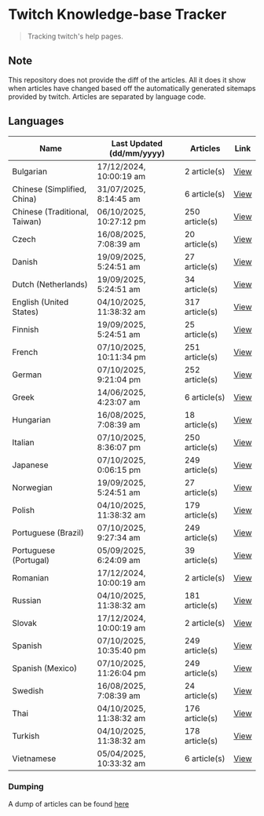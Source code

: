 # Twitch Knowledge-base Tracker
> Tracking twitch's help pages. 

## Note
This repository does not provide the diff of the articles. All it does it show when articles have changed based
off the automatically generated sitemaps provided by twitch. Articles are separated by language code.

## Languages

| Name                          | Last Updated (dd/mm/yyyy) | Articles       | Link                   |
|-------------------------------|---------------------------|----------------|------------------------|
| Bulgarian                     | 17/12/2024, 10:00:19 am   | 2 article(s)   | [View](docs/bg.md)     |
| Chinese (Simplified, China)   | 31/07/2025, 8:14:45 am    | 6 article(s)   | [View](docs/zh_CN.md)  |
| Chinese (Traditional, Taiwan) | 06/10/2025, 10:27:12 pm   | 250 article(s) | [View](docs/zh_TW.md)  |
| Czech                         | 16/08/2025, 7:08:39 am    | 20 article(s)  | [View](docs/cs.md)     |
| Danish                        | 19/09/2025, 5:24:51 am    | 27 article(s)  | [View](docs/da.md)     |
| Dutch (Netherlands)           | 19/09/2025, 5:24:51 am    | 34 article(s)  | [View](docs/nl_NL.md)  |
| English (United States)       | 04/10/2025, 11:38:32 am   | 317 article(s) | [View](docs/en_US.md)  |
| Finnish                       | 19/09/2025, 5:24:51 am    | 25 article(s)  | [View](docs/fi.md)     |
| French                        | 07/10/2025, 10:11:34 pm   | 251 article(s) | [View](docs/fr.md)     |
| German                        | 07/10/2025, 9:21:04 pm    | 252 article(s) | [View](docs/de.md)     |
| Greek                         | 14/06/2025, 4:23:07 am    | 6 article(s)   | [View](docs/el.md)     |
| Hungarian                     | 16/08/2025, 7:08:39 am    | 18 article(s)  | [View](docs/hu.md)     |
| Italian                       | 07/10/2025, 8:36:07 pm    | 250 article(s) | [View](docs/it.md)     |
| Japanese                      | 07/10/2025, 0:06:15 pm    | 249 article(s) | [View](docs/ja.md)     |
| Norwegian                     | 19/09/2025, 5:24:51 am    | 27 article(s)  | [View](docs/no.md)     |
| Polish                        | 04/10/2025, 11:38:32 am   | 179 article(s) | [View](docs/pl.md)     |
| Portuguese (Brazil)           | 07/10/2025, 9:27:34 am    | 249 article(s) | [View](docs/pt_BR.md)  |
| Portuguese (Portugal)         | 05/09/2025, 6:24:09 am    | 39 article(s)  | [View](docs/pt_PT.md)  |
| Romanian                      | 17/12/2024, 10:00:19 am   | 2 article(s)   | [View](docs/ro.md)     |
| Russian                       | 04/10/2025, 11:38:32 am   | 181 article(s) | [View](docs/ru.md)     |
| Slovak                        | 17/12/2024, 10:00:19 am   | 2 article(s)   | [View](docs/sk.md)     |
| Spanish                       | 07/10/2025, 10:35:40 pm   | 249 article(s) | [View](docs/es.md)     |
| Spanish (Mexico)              | 07/10/2025, 11:26:04 pm   | 249 article(s) | [View](docs/es_MX.md)  |
| Swedish                       | 16/08/2025, 7:08:39 am    | 24 article(s)  | [View](docs/sv.md)     |
| Thai                          | 04/10/2025, 11:38:32 am   | 176 article(s) | [View](docs/th.md)     |
| Turkish                       | 04/10/2025, 11:38:32 am   | 178 article(s) | [View](docs/tr.md)     |
| Vietnamese                    | 05/04/2025, 10:33:32 am   | 6 article(s)   | [View](docs/vi.md)     |

### Dumping
A dump of articles can be found [here](docs/RAW.md)